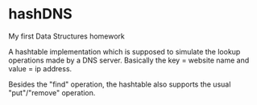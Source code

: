 # hashDNS
My first Data Structures homework

A hashtable implementation which is supposed to simulate the lookup operations made by a DNS server. Basically the key = website name and value = ip address.

Besides the "find" operation, the hashtable also supports the usual "put"/"remove" operation.





